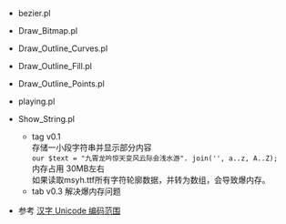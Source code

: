 * bezier.pl  
* Draw_Bitmap.pl  
* Draw_Outline_Curves.pl  
* Draw_Outline_Fill.pl  
* Draw_Outline_Points.pl  
* playing.pl  
* Show_String.pl  
  * tag v0.1  
    存储一小段字符串并显示部分内容  
    `our $text = "九霄龙吟惊天变风云际会浅水游". join('', a..z, A..Z);`  
    内存占用 30MB左右  
    如果读取msyh.ttf所有字符轮廓数据，并转为数组，会导致爆内存。
  * tab v0.3
    解决爆内存问题

* 参考
  [汉字 Unicode 编码范围](http://www.qqxiuzi.cn/zh/hanzi-unicode-bianma.php)
